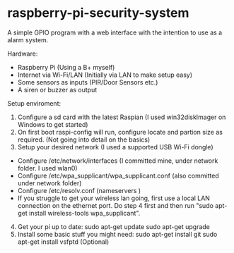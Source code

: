 raspberry-pi-security-system
============================

A simple GPIO program with a web interface with the intention to use as a alarm system.

Hardware:
- Raspberry Pi (Using a B+ myself)
- Internet via Wi-Fi/LAN (Initially via LAN to make setup easy)
- Some sensors as inputs (PIR/Door Sensors etc.)
- A siren or buzzer as output

Setup enviroment:

1. Configure a sd card with the latest Raspian (I used win32diskImager on Windows to get started)
2. On first boot raspi-config will run, configure locate and partion size as required. (Not going into detail on the basics)
3. Setup your desired network (I used a supported USB Wi-Fi dongle)
  - Configure /etc/network/interfaces (I committed mine, under network folder. I used wlan0)
  - Configure /etc/wpa_supplicant/wpa_supplicant.conf (also committed under network folder)
  - Configure /etc/resolv.conf (nameservers <your-dns>)
  - If you struggle to get your wireless lan going, first use a local LAN connection on the ethernet port. Do step 4 first       and then run "sudo apt-get install wireless-tools wpa_supplicant".
4. Get your pi up to date:
    sudo apt-get update
    sudo apt-get upgrade
5. Install some basic stuff you might need:
    sudo apt-get install git 
    sudo apt-get install vsfptd (Optional)
  


